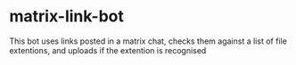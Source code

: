 # matrix-link-bot
This bot uses links posted in a matrix chat, checks them against a list of file extentions, and uploads if the extention is recognised
